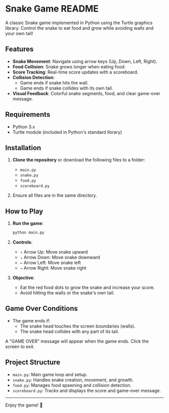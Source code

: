 # Snake Game README

A classic Snake game implemented in Python using the Turtle graphics library. Control the snake to eat food and grow while avoiding walls and your own tail!

## Features

- **Snake Movement**: Navigate using arrow keys (Up, Down, Left, Right).
- **Food Collision**: Snake grows longer when eating food.
- **Score Tracking**: Real-time score updates with a scoreboard.
- **Collision Detection**:
  - Game ends if snake hits the wall.
  - Game ends if snake collides with its own tail.
- **Visual Feedback**: Colorful snake segments, food, and clear game-over message.

## Requirements

- Python 3.x
- Turtle module (included in Python's standard library)

## Installation

1. **Clone the repository** or download the following files to a folder:
   - `main.py`
   - `snake.py`
   - `food.py`
   - `scoreboard.py`

2. Ensure all files are in the same directory.

## How to Play

1. **Run the game**:
   ```bash
   python main.py
   ```

2. **Controls**:
   - `↑` Arrow Up: Move snake upward
   - `↓` Arrow Down: Move snake downward
   - `←` Arrow Left: Move snake left
   - `→` Arrow Right: Move snake right

3. **Objective**:
   - Eat the red food dots to grow the snake and increase your score.
   - Avoid hitting the walls or the snake's own tail.

## Game Over Conditions

- The game ends if:
  - The snake head touches the screen boundaries (walls).
  - The snake head collides with any part of its tail.

A "GAME OVER" message will appear when the game ends. Click the screen to exit.

## Project Structure

- `main.py`: Main game loop and setup.
- `snake.py`: Handles snake creation, movement, and growth.
- `food.py`: Manages food spawning and collision detection.
- `scoreboard.py`: Tracks and displays the score and game-over message.

---

Enjoy the game! 🐍

